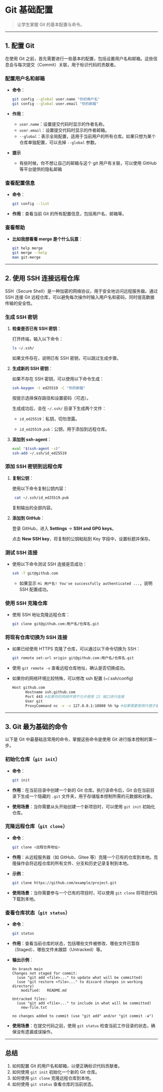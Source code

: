 # Git 基础配置

> 让学生掌握 Git 的基本配置与命令。

---

## 1. 配置 Git

在使用 Git 之前，首先需要进行一些基本的配置，包括设置用户名和邮箱。这些信息会与每次提交（Commit）关联，用于标识代码的贡献者。

### 配置用户名和邮箱

- **命令**：

  ```bash
  git config --global user.name "你的用户名"
  git config --global user.email "你的邮箱"
  ```

- **作用**：
  - `user.name`：设置提交代码时显示的作者名称。
  - `user.email`：设置提交代码时显示的作者邮箱。
  - `--global`：表示全局配置，适用于当前用户的所有仓库。如果只想为某个仓库单独配置，可以去掉 `--global` 参数。
- **提示**
  - 有些时候，你不想让自己的邮箱与这个 git 用户有关联，可以使用 GitHub 等平台提供的隐私邮箱
  
### 查看配置信息

- **命令**：

  ```bash
  git config --list
  ```

- **作用**：查看当前 Git 的所有配置信息，包括用户名、邮箱等。

### 查看帮助

- **比如我想看看 merge 是个什么玩意**：

  ```bash
  git help merge 
  git merge --help
  man git-merge
  ```

---

## 2. 使用 SSH 连接远程仓库

SSH（Secure Shell）是一种加密的网络协议，用于安全地访问远程服务器。通过 SSH 连接 Git 远程仓库，可以避免每次操作时输入用户名和密码，同时提高数据传输的安全性。

### 生成 SSH 密钥

1. **检查是否已有 SSH 密钥**：
  
    打开终端，输入以下命令：

    ```bash
    ls ~/.ssh/
    ```

    如果文件存在，说明已有 SSH 密钥，可以跳过生成步骤。

2. **生成新的 SSH 密钥**：

    如果不存在 SSH 密钥，可以使用以下命令生成：

     ```bash
     ssh-keygen -t ed25519 -C "你的邮箱"
     ```

    按提示选择保存路径和设置密码（可选）。

    生成成功后，会在 `~/.ssh/` 目录下生成两个文件：

    - `id_ed25519`：私钥，切勿泄露。

    - `id_ed25519.pub`：公钥，用于添加到远程仓库。

3. **添加到 ssh-agent**：

     ```bash
     eval "$(ssh-agent -s)"
     ssh-add ~/.ssh/id_ed25519
     ```

### 添加 SSH 密钥到远程仓库

1. **复制公钥**：

    使用以下命令复制公钥内容：

    ```bash
     cat ~/.ssh/id_ed25519.pub
    ```

    复制输出的全部内容。

2. **添加到 GitHub**：

    登录 GitHub，进入 **Settings** -> **SSH and GPG keys**。

    点击 **New SSH key**，将复制的公钥粘贴到 Key 字段中，设置标题并保存。

### 测试 SSH 连接

- 使用以下命令测试 SSH 连接是否成功：

  ```bash
  ssh -T git@github.com
  ```

  - 如果显示 `Hi 用户名! You've successfully authenticated ...`，说明 SSH 配置成功。

### 使用 SSH 克隆仓库

- 使用 SSH 地址克隆远程仓库：

  ```bash
  git clone git@github.com:用户名/仓库名.git
  ```

### 将现有仓库切换为 SSH 连接

- 如果已经使用 HTTPS 克隆了仓库，可以通过以下命令切换为 SSH：

  ```bash
  git remote set-url origin git@github.com:用户名/仓库名.git
  ```

- 使用 `git remote -v` 查看远程仓库地址，确认是否切换成功。

- 如果你的网络环境比较特殊，可以修改 ssh 配置 (~/.ssh/config)

  ```bash
  Host github.com
        Hostname ssh.github.com
        Port 443 #如果你的网络环境不允许使用 22 端口进行连接
        User git
        ProxyCommand nc -v -x 127.0.0.1:10808 %h %p #如果需要使用代理才能访问互联网
  ```

---

## 3. Git 最为基础的命令

以下是 Git 中最基础且常用的命令，掌握这些命令是使用 Git 进行版本控制的第一步。

### 初始化仓库（`git init`）

- **命令**：

  ```bash
  git init
  ```

- **作用**：在当前目录中创建一个新的 Git 仓库。执行该命令后，Git 会在当前目录下生成一个隐藏的 `.git` 文件夹，用于存储版本控制所需的元数据和对象。
- **使用场景**：当你需要从头开始创建一个新项目时，可以使用 `git init` 初始化仓库。

### 克隆远程仓库（`git clone`）

- **命令**：

  ```bash
  git clone <远程仓库地址>
  ```

- **作用**：从远程服务器（如 GitHub、Gitee 等）克隆一个已有的仓库到本地。克隆操作会将远程仓库的所有文件、分支和历史记录复制到本地。
- **示例**：

  ```bash
  git clone https://github.com/example/project.git
  ```

- **使用场景**：当你需要参与一个已有的项目时，可以使用 `git clone` 将项目代码下载到本地。

### 查看仓库状态（`git status`）

- **命令**：

  ```bash
  git status
  ```

- **作用**：查看当前仓库的状态，包括哪些文件被修改、哪些文件已暂存（Staged）、哪些文件未跟踪（Untracked）等。
- **输出示例**：

  ```plaintext
  On branch main
  Changes not staged for commit:
    (use "git add <file>..." to update what will be committed)
    (use "git restore <file>..." to discard changes in working directory)
      modified:   README.md

  Untracked files:
    (use "git add <file>..." to include in what will be committed)
      new-file.txt

  no changes added to commit (use "git add" and/or "git commit -a")
  ```

- **使用场景**：在提交代码之前，使用 `git status` 检查当前工作目录的状态，确保没有遗漏或误操作。

---

## 总结

1. 如何配置 Git 的用户名和邮箱，以便正确标识代码贡献者。
2. 如何使用 `git init` 初始化一个新的 Git 仓库。
3. 如何使用 `git clone` 克隆远程仓库到本地。
4. 如何使用 `git status` 查看仓库的当前状态。
